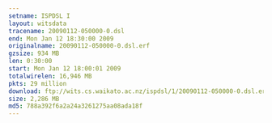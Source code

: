```yaml
---
setname: ISPDSL I
layout: witsdata
tracename: 20090112-050000-0.dsl
end: Mon Jan 12 18:30:00 2009
originalname: 20090112-050000-0.dsl.erf
gzsize: 934 MB
len: 0:30:00
start: Mon Jan 12 18:00:01 2009
totalwirelen: 16,946 MB
pkts: 29 million
download: ftp://wits.cs.waikato.ac.nz/ispdsl/1/20090112-050000-0.dsl.erf.gz
size: 2,286 MB
md5: 788a392f6a2a24a3261275aa08ada18f
---
```


